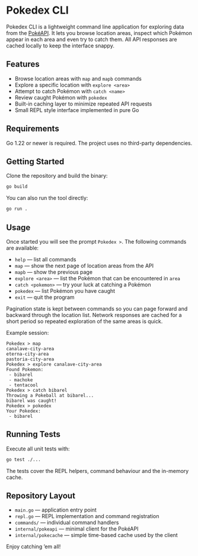 # Pokedex CLI

Pokedex CLI is a lightweight command line application for exploring data from the [PokéAPI](https://pokeapi.co/). It lets you browse location areas, inspect which Pokémon appear in each area and even try to catch them. All API responses are cached locally to keep the interface snappy.

## Features

- Browse location areas with `map` and `mapb` commands
- Explore a specific location with `explore <area>`
- Attempt to catch Pokémon with `catch <name>`
- Review caught Pokémon with `pokedex`
- Built-in caching layer to minimize repeated API requests
- Small REPL style interface implemented in pure Go

## Requirements

Go 1.22 or newer is required. The project uses no third-party dependencies.

## Getting Started

Clone the repository and build the binary:

```bash
go build
```

You can also run the tool directly:

```bash
go run .
```

## Usage

Once started you will see the prompt `Pokedex >`. The following commands are available:

- `help` &mdash; list all commands
- `map` &mdash; show the next page of location areas from the API
- `mapb` &mdash; show the previous page
- `explore <area>` &mdash; list the Pokémon that can be encountered in `area`
- `catch <pokemon>` &mdash; try your luck at catching a Pokémon
- `pokedex` &mdash; list Pokémon you have caught
- `exit` &mdash; quit the program

Pagination state is kept between commands so you can page forward and backward through the location list. Network responses are cached for a short period so repeated exploration of the same areas is quick.

Example session:

```text
Pokedex > map
canalave-city-area
eterna-city-area
pastoria-city-area
Pokedex > explore canalave-city-area
Found Pokemon:
 - bibarel
 - machoke
 - tentacool
Pokedex > catch bibarel
Throwing a Pokeball at bibarel...
bibarel was caught!
Pokedex > pokedex
Your Pokedex:
 - bibarel
```

## Running Tests

Execute all unit tests with:

```bash
go test ./...
```

The tests cover the REPL helpers, command behaviour and the in-memory cache.

## Repository Layout

- `main.go` &mdash; application entry point
- `repl.go` &mdash; REPL implementation and command registration
- `commands/` &mdash; individual command handlers
- `internal/pokeapi` &mdash; minimal client for the PokéAPI
- `internal/pokecache` &mdash; simple time-based cache used by the client

Enjoy catching ’em all!
